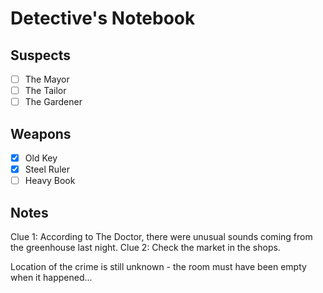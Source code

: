 # Detective's Notebook

## Suspects
- [ ] The Mayor
- [ ] The Tailor
- [ ] The Gardener

## Weapons
- [X] Old Key
- [X] Steel Ruler
- [ ] Heavy Book

## Notes
Clue 1: According to The Doctor, there were unusual sounds coming from the greenhouse last night.
Clue 2: Check the market in the shops.

Location of the crime is still unknown - the room must have been empty when it happened...
